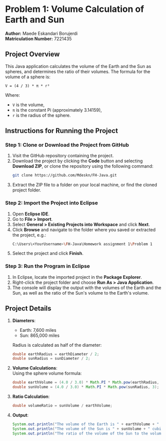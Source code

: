 # Problem 1: Volume Calculation of Earth and Sun

**Author:** Maede Eskandari Borujerdi  
**Matriculation Number:** 7221435

## Project Overview

This Java application calculates the volume of the Earth and the Sun as spheres, and determines the ratio of their volumes.
The formula for the volume of a sphere is:

```
V = (4 / 3) * π * r³
```

Where:
- `V` is the volume,
- `π` is the constant Pi (approximately 3.14159),
- `r` is the radius of the sphere.


## Instructions for Running the Project

### Step 1: Clone or Download the Project from GitHub

1. Visit the GitHub repository containing the project.
2. Download the project by clicking the **Code** button and selecting **Download ZIP**, or clone the repository using the following command:
   ```bash
   git clone https://github.com/Mdeskn/FH-Java.git
   ```
3. Extract the ZIP file to a folder on your local machine, or find the cloned project folder.

### Step 2: Import the Project into Eclipse

1. Open **Eclipse IDE**.
2. Go to **File > Import**.
3. Select **General > Existing Projects into Workspace** and click **Next**.
4. Click **Browse** and navigate to the folder where you saved or extracted the project, e.g.:
   ```bash
   C:\Users\<YourUsername>\FH-Java\Homework assignment 1\Problem 1
   ```
5. Select the project and click **Finish**.

### Step 3: Run the Program in Eclipse

1. In Eclipse, locate the imported project in the **Package Explorer**.
2. Right-click the project folder and choose **Run As > Java Application**.
3. The console will display the output with the volumes of the Earth and the Sun, as well as the ratio of the Sun's volume to the Earth's volume.

## Project Details

1. **Diameters**:  
   - Earth: 7,600 miles  
   - Sun: 865,000 miles  

   Radius is calculated as half of the diameter:
   ```java
   double earthRadius = earthDiameter / 2;
   double sunRadius = sunDiameter / 2;
   ```

2. **Volume Calculations**:  
   Using the sphere volume formula:
   ```java
   double earthVolume = (4.0 / 3.0) * Math.PI * Math.pow(earthRadius, 3);
   double sunVolume = (4.0 / 3.0) * Math.PI * Math.pow(sunRadius, 3);
   ```

3. **Ratio Calculation**:  
   ```java
   double volumeRatio = sunVolume / earthVolume;
   ```

4. **Output**:  
   ```java
   System.out.println("The volume of the Earth is " + earthVolume + " cubic miles.");
   System.out.println("The volume of the Sun is " + sunVolume + " cubic miles.");
   System.out.println("The ratio of the volume of the Sun to the volume of the Earth is " + volumeRatio);
   ```
